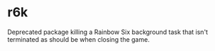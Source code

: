 # r6k

Deprecated package killing a Rainbow Six background task that isn't terminated as should be when closing the game.
